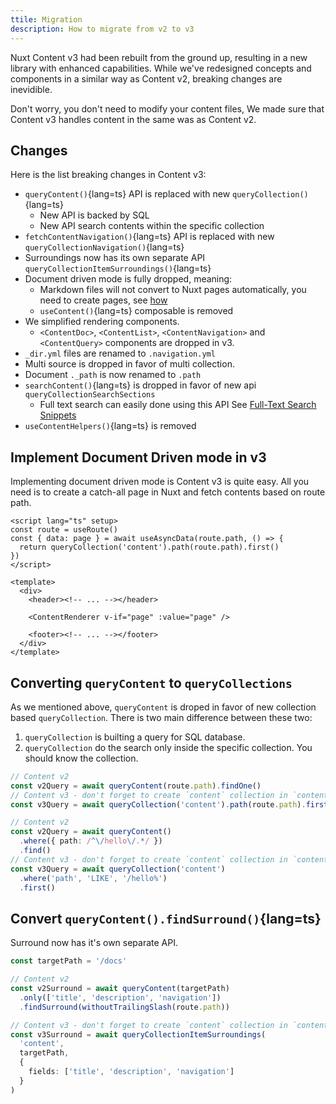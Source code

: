 ```yaml
---
ttile: Migration
description: How to migrate from v2 to v3
---
```


Nuxt Content v3 had been rebuilt from the ground up, resulting in a new library with enhanced capabilities. While we've redesigned concepts and components in a similar way as Content v2, breaking changes are inevidible. 

Don't worry, you don't need to modify your content files, We made sure that Content v3 handles content in the same was as Content v2.

## Changes

Here is the list breaking changes in Content v3:

- `queryContent()`{lang=ts} API is replaced with new `queryCollection()`{lang=ts}
  - New API is backed by SQL
  - New API search contents within the specific collection
- `fetchContentNavigation()`{lang=ts} API is replaced with new `queryCollectionNavigation()`{lang=ts}
- Surroundings now has its own separate API `queryCollectionItemSurroundings()`{lang=ts}
- Document driven mode is fully dropped, meaning:
  - Markdown files will not convert to Nuxt pages automatically, you need to create pages, see [how](/docs/components/content-renderer#example)
  - `useContent()`{lang=ts} composable is removed
- We simplified rendering components.
  - `<ContentDoc>`, `<ContentList>`, `<ContentNavigation>` and `<ContentQuery>` components are dropped in v3.
- `_dir.yml` files are renamed to `.navigation.yml`
- Multi source is dropped in favor of multi collection.
- Document `._path` is now renamed to `.path`
- `searchContent()`{lang=ts} is dropped in favor of new api `queryCollectionSearchSections`
  - Full text search can easily done using this API See [Full-Text Search Snippets](/docs/snippets/fulltext-search)
- `useContentHelpers()`{lang=ts} is removed


## Implement Document Driven mode in v3

Implementing document driven mode is Content v3 is quite easy. All you need is to create a catch-all page in Nuxt and fetch contents based on route path.


```vue [pages/[...slug\\].vue]
<script lang="ts" setup>
const route = useRoute()
const { data: page } = await useAsyncData(route.path, () => {
  return queryCollection('content').path(route.path).first()
})
</script>

<template>
  <div>
    <header><!-- ... --></header>

    <ContentRenderer v-if="page" :value="page" />

    <footer><!-- ... --></footer>
  </div>
</template>
```

## Converting `queryContent` to `queryCollections`

As we mentioned above, `queryContent` is droped in favor of new collection based `queryCollection`. There is two main difference between these two:

1. `queryCollection` is builting a query for SQL database.
2. `queryCollection` do the search only inside the specific collection. You should know the collection.

```ts [Find content with path]
// Content v2
const v2Query = await queryContent(route.path).findOne()
// Content v3 - don't forget to create `content` collection in `content.config.ts`
const v3Query = await queryCollection('content').path(route.path).first()
```


```ts [Find contents with custom filter]
// Content v2
const v2Query = await queryContent()
  .where({ path: /^\/hello\/.*/ })
  .find()
// Content v3 - don't forget to create `content` collection in `content.config.ts`
const v3Query = await queryCollection('content')
  .where('path', 'LIKE', '/hello%')
  .first()
```


## Convert `queryContent().findSurround()`{lang=ts}

Surround now has it's own separate API.

```ts
const targetPath = '/docs'

// Content v2
const v2Surround = await queryContent(targetPath)
  .only(['title', 'description', 'navigation'])
  .findSurround(withoutTrailingSlash(route.path))

// Content v3 - don't forget to create `content` collection in `content.config.ts`
const v3Surround = await queryCollectionItemSurroundings(
  'content', 
  targetPath,
  {
    fields: ['title', 'description', 'navigation']
  }
)
```
